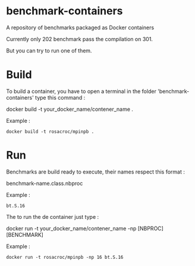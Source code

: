 # benchmark-containers
A repository of benchmarks packaged as Docker containers



Currently only 202 benchmark pass the compilation on 301.

But you can try to run one of them.


Build
====

To build a container, you have to open a terminal in the folder 'benchmark-containers' type this command :

docker build -t your_docker_name/contener_name .

Example :

```
docker build -t rosacroc/mpinpb .
```

Run
===

Benchmarks are build ready to execute, their names respect this format :

benchmark-name.class.nbproc

Example : 

```
bt.S.16
```

The to run the de container just type :


docker run -t your_docker_name/contener_name -np [NBPROC] [BENCHMARK]

Example : 

```
docker run -t rosacroc/mpinpb -np 16 bt.S.16
```
